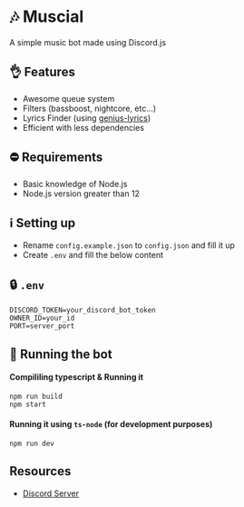 # 🎶 Muscial

A simple music bot made using Discord.js

## 👌 Features

-   Awesome queue system
-   Filters (bassboost, nightcore, etc...)
-   Lyrics Finder (using [genius-lyrics](https://npmjs.com/genius-lyrics))
-   Efficient with less dependencies

## ⛔ Requirements

-   Basic knowledge of Node.js
-   Node.js version greater than 12

## ℹ️ Setting up

-   Rename `config.example.json` to `config.json` and fill it up
-   Create `.env` and fill the below content

## 🔒 `.env`

```
DISCORD_TOKEN=your_discord_bot_token
OWNER_ID=your_id
PORT=server_port
```

## 🏃 Running the bot

#### Compililing typescript & Running it

```
npm run build
npm start
```

#### Running it using `ts-node` (for development purposes)

```
npm run dev
```

## Resources

-   [Discord Server](https://zyrouge.gq/discord)
